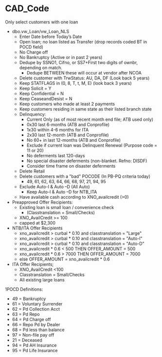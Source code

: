 # CAD_Code

Only select customers with one loan
- dbo.vw_Loan/vw_Loan_NLS
    - Enter Date before Today’s Date
    - Open loan; no loan listed as Transfer (drop records coded BT in POCD field)
    - No Charge off
    - No Bankruptcy (Active or in past 2 years)
    - Dedupe by SSNO1, Cifno, or SS7+First two digits of ownbr, depending on match.
        - Dedupe BETWEEN these will occur at vendor after NCOA
    - Delete customer with TrwStatus: AU, DA, DF (Look back 5 years)
    - Keep STATFLAGS in  (0, 8, T, t, M, E) (look back 3 years)
    - Keep Solicit = Y
    - Keep Confidential = N
    - Keep CeaseandDesist = N
    - Keep customers who made at least 2 payments
    - Keep customers residing in same state as their listed branch state
    - Delinquency:
        - Current Only (as of most recent month end file; ATB used only)
        - 0x30 last 6-months (ATB and Conprofile)
        - 1x30 within 4-6 months for ITA
        - 2x30 last 12-month (ATB and Conprofile)
        - No 60+ in last 12-months (ATB and Conprofile)
        - Exclude if current loan was Delinquent Renewal  (Purpose code = 11 or 20)
        - No deferments last 120-days  
        - No special disaster deferments (non-blanket. Refno: DISDF)
        - Consider time frame on disaster deferments
    - Delete Retail    
    - Delete customers with a "bad" POCODE   (In PB-PQ criteria today)
        - 49, 61, 62, 63, 64, 66, 68, 97, 21, 94, 95
    - Exclude Auto-I & Auto –D (All Auto)
        - Keep Auto-I & Auto –D for NTB_ITA
    - Have available cash according to XNO_availcredit (>0)
- Preapproved Offer Recipients:
    - Existing loan is small loan / convenience check
        - (Classtranslation = Small/Checks)
    - XNO_AvailCredit >= 100
    - capped at $2,300
- NTB/ITA Offer Recipients
    - xno_availcredit > curbal * 0.10 and classtranslation = "Large"
    - xno_availcredit > curbal * 0.10 and classtranslation = "Auto-I"
    - xno_availcredit > curbal * 0.10 and classtranslation = "Auto-D"
    - xno_availcredit * 0.6 < 500 THEN OFFER_AMOUNT = 500
    - xno_availcredit * 0.6 > 7000 THEN OFFER_AMOUNT = 7000
    - else OFFER_AMOUNT = xno_availcredit * 0.6
- ITA Offer Recipients;
    - XNO_AvailCredit <100
    - Classtranslation = Small/Checks
    - All existing large loans

1POCD Definitions:
- 49 = Bankruptcy
- 61 = Voluntary Surrender
- 62 = Pd Collection Acct
- 63 = Pd Repo
- 64 = Pd Charge off
- 66 = Repo Pd by Dealer
- 68 = Pd less than balance 
- 97 = Non-file pay off
- 21 = Deceased
- 94 = Pd AH Insurance
- 95 = Pd Life Insurance
